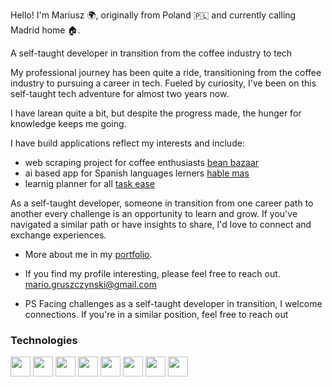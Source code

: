 Hello! I'm Mariusz 🌍, originally from Poland 🇵🇱 and currently calling Madrid home 🏠.

A self-taught developer in transition from the coffee industry to tech

My professional journey has been quite a ride, transitioning from the coffee industry to pursuing a career in tech. Fueled by curiosity, I've been on this self-taught tech adventure for almost two years now.

I have larean quite a bit, but despite the progress made, the hunger for knowledge keeps me going.

I have build applications reflect my interests and include:

* web scraping project for coffee enthusiasts [bean bazaar](https://www.thisisfaraday.com/)
* ai based app for Spanish languages lerners [hable mas](https://www.thisisfaraday.com/)
* learnig planner for all [task ease](https://www.thisisfaraday.com/)


As a self-taught developer, someone in transition from one career path to another every challenge is an opportunity to learn and grow. If you've navigated a similar path or have insights to share, I'd love to connect and exchange experiences.


*  More about me in my [portfolio](https://www.mariuszgruszczynski.com/).
* If you find my profile interesting, please feel free to reach out. mario.gruszczynski@gmail.com

* PS Facing challenges as a self-taught developer in transition, I welcome connections. If you're in a similar position, feel free to reach out
  
### Technologies
<p>
  <img width ='32px' src ='https://raw.githubusercontent.com/rahulbanerjee26/githubAboutMeGenerator/main/icons/html.svg'>
  <img width ='32px' src ='https://raw.githubusercontent.com/rahulbanerjee26/githubAboutMeGenerator/main/icons/css.svg'>
  <img width ='32px' src ='https://raw.githubusercontent.com/rahulbanerjee26/githubAboutMeGenerator/main/icons/javascript.svg'>
  <img width ='32px' src ='https://raw.githubusercontent.com/rahulbanerjee26/githubAboutMeGenerator/main/icons/reactjs.svg'>
  <img width ='32px' src ='https://raw.githubusercontent.com/rahulbanerjee26/githubAboutMeGenerator/main/icons/nodejs.svg'>
  <img width ='32px' src ='https://raw.githubusercontent.com/rahulbanerjee26/githubAboutMeGenerator/main/icons/express.svg'>
  <img width ='32px' src ='https://raw.githubusercontent.com/rahulbanerjee26/githubAboutMeGenerator/main/icons/mongodb.svg'>
  <img width ='32px' src ='https://raw.githubusercontent.com/rahulbanerjee26/githubAboutMeGenerator/main/icons/jest.svg'>
</p>







